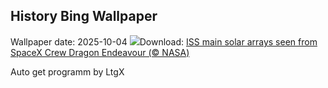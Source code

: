 ## History Bing Wallpaper
Wallpaper date: 2025-10-04
![](https://www.bing.com/th?id=OHR.DragonEndeavour_EN-IN9334573576_UHD.jpg&w=1000)Download: [ISS main solar arrays seen from SpaceX Crew Dragon Endeavour (© NASA)](https://www.bing.com/th?id=OHR.DragonEndeavour_EN-IN9334573576_UHD.jpg)

Auto get programm by LtgX
